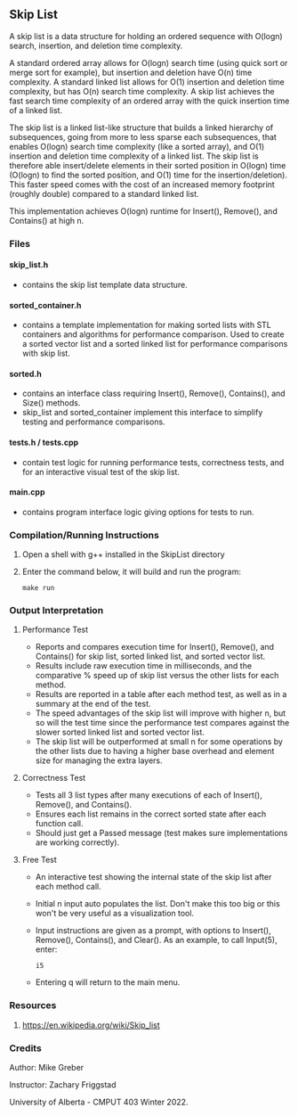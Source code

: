 ## Skip List

A skip list is a data structure for holding an ordered sequence with O(logn) search, insertion, and deletion time complexity.

A standard ordered array allows for O(logn) search time (using quick sort or merge sort for example), but insertion and
deletion have O(n) time complexity. A standard linked list allows for O(1) insertion and deletion time complexity,
but has O(n) search time complexity. A skip list achieves the fast search time complexity of an ordered array with
the quick insertion time of a linked list.

The skip list is a linked list-like structure that builds a linked hierarchy of subsequences, going from more to less sparse
each subsequences, that enables O(logn) search time complexity (like a sorted array), and O(1) insertion and deletion time 
complexity of a linked list. The skip list is therefore able insert/delete elements in their sorted position in O(logn) time 
(O(logn) to find the sorted position, and O(1) time for the insertion/deletion). This faster speed comes with the cost of 
an increased memory footprint (roughly double) compared to a standard linked list.

This implementation achieves O(logn) runtime for Insert(), Remove(), and Contains() at high n. 


### Files

#### skip_list.h
   - contains the skip list template data structure.

#### sorted_container.h
   - contains a template implementation for making sorted lists with STL containers and algorithms 
     for performance comparison. Used to create a sorted vector list and a sorted linked list for performance
     comparisons with skip list.

#### sorted.h
   - contains an interface class requiring Insert(), Remove(), Contains(), and Size() methods. 
   - skip_list and sorted_container implement this interface to simplify testing and performance comparisons.

#### tests.h / tests.cpp
   - contain test logic for running performance tests, correctness tests, and for an interactive visual
     test of the skip list.

#### main.cpp
   - contains program interface logic giving options for tests to run.


### Compilation/Running Instructions

1. Open a shell with g++ installed in the SkipList directory


2. Enter the command below, it will build and run the program:
       
       make run


### Output Interpretation

1. Performance Test

   - Reports and compares execution time for Insert(), Remove(), and Contains() for skip list, sorted linked list,
     and sorted vector list.
   - Results include raw execution time in milliseconds, and the comparative % speed up of skip list versus the other lists
     for each method.
   - Results are reported in a table after each method test, as well as in a summary at the end of the test.
   - The speed advantages of the skip list will improve with higher n, but so will the test time since the performance test
     compares against the slower sorted linked list and sorted vector list.
   - The skip list will be outperformed at small n for some operations by the other lists due to having a higher base overhead
     and element size for managing the extra layers.


2. Correctness Test
   - Tests all 3 list types after many executions of each of Insert(), Remove(), and Contains().
   - Ensures each list remains in the correct sorted state after each function call.
   - Should just get a Passed message (test makes sure implementations are working correctly).
   

3. Free Test
   - An interactive test showing the internal state of the skip list after each method call.
   - Initial n input auto populates the list. Don't make this too big or this won't be very useful as a visualization tool.
   - Input instructions are given as a prompt, with options to Insert(), Remove(), Contains(), and Clear(). As an example, to
     call Input(5), enter:
   
         i5 
   
   - Entering q will return to the main menu.



### Resources

1. https://en.wikipedia.org/wiki/Skip_list


### Credits

Author: Mike Greber

Instructor: Zachary Friggstad

University of Alberta - CMPUT 403 Winter 2022.
